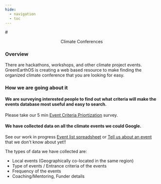 ```yaml
---
hide:
  - navigation
  - toc
---
```

#<center>Climate Conferences</center>

### Overview
There are hackathons, workshops, and other climate project events.  GreenEarthOS is creating a web based resource to make finding the organized climate conference that you are looking for easy.

### How we are going about it

#### We are surveying interested people to find out what criteria will make the events database most useful and easy to search.
Please take our 5 min [Event Criteria Priortization](https://docs.google.com/forms/d/e/1FAIpQLSdqT9wLmk977l09I8Eyo6-fkBOsSB3cYKbm8cYzNMlX00eSVQ/viewform) survey.

#### We have collected data on all the climate events we could Google.  
See our work in progress [Event list spreadsheet](https://docs.google.com/spreadsheets/d/1M_YCauZ57cCHoxYfipm8XpQYX0pMA7mFvYKFGDqbi_0/preview) or [Tell us about an event](https://docs.google.com/forms/d/e/1FAIpQLSdamAqGK__sJzx0E8dIApmP95hNhb8wGTsEs--TmtAPaFVCgA/viewform) that we don't know about yet!!

The types of data we have collected are:
- Local events (Geographically co-located in the same region)
- Type of events / Entrance criteria of the events
- Frequency of the events
- Coaching/Mentoring, Funder details

